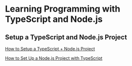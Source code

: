 # Learning Programming with TypeScript and Node.js

## Setup a TypeScript and Node.js Project

[How to Setup a TypeScript + Node.js Project](https://khalilstemmler.com/blogs/typescript/node-starter-project/)

[How to Set Up a Node.js Project with TypeScript](https://blog.appsignal.com/2022/01/19/how-to-set-up-a-nodejs-project-with-typescript.html)
